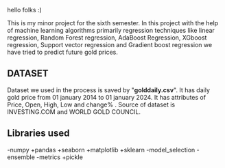 hello folks :) 

This is my minor project for the sixth semester. In this project with the help of machine learning algorithms primarily regression techniques like linear regression, Random Forest regression, AdaBoost Regression, XGboost regression, Support vector regression and Gradient boost regression we have tried to predict future gold prices.

## DATASET

Dataset we used in the process is saved by "__golddaily.csv__". It has daily gold price from 01 january 2014 to 01 january 2024. It has attributes of Price, Open, High, Low and change% . Source of dataset is INVESTING.COM and WORLD GOLD COUNCIL.

## Libraries used

-numpy 
+pandas
+seaborn
+matplotlib
+sklearn
 -model_selection 
 -ensemble
 -metrics 
+pickle
